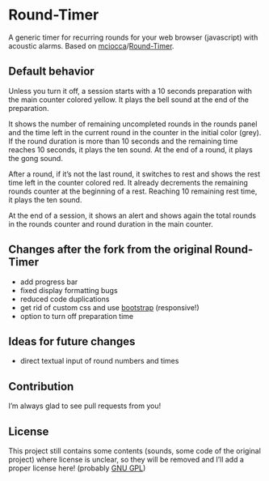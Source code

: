 Round-Timer
===========

A generic timer for recurring rounds for your web browser (javascript) with acoustic alarms. Based on [mciocca](https://github.com/mciocca)/[Round-Timer](https://github.com/mciocca/Round-Timer).

## Default behavior

Unless you turn it off, a session starts with a 10 seconds preparation with the main counter colored yellow. It plays the bell sound at the end of the preparation.

It shows the number of remaining uncompleted rounds in the rounds panel and the time left in the current round in the counter in the initial color (grey). If the round duration is more than 10 seconds and the remaining time reaches 10 seconds, it plays the ten sound. At the end of a round, it plays the gong sound.

After a round, if it’s not the last round, it switches to rest and shows the rest time left in the counter colored red. It already decrements the remaining rounds counter at the beginning of a rest. Reaching 10 remaining rest time, it plays the ten sound.

At the end of a session, it shows an alert and shows again the total rounds in the rounds counter and round duration in the main counter.

## Changes after the fork from the original Round-Timer

* add progress bar
* fixed display formatting bugs
* reduced code duplications
* get rid of custom css and use [bootstrap](http://getbootstrap.com) (responsive!)
* option to turn off preparation time

## Ideas for future changes

* direct textual input of round numbers and times

## Contribution

I’m always glad to see pull requests from you!

## License

This project still contains some contents (sounds, some code of the original project) where license is unclear, so they will be removed and I’ll add a proper license here! (probably [GNU GPL](http://www.gnu.org/licenses/gpl.html))
